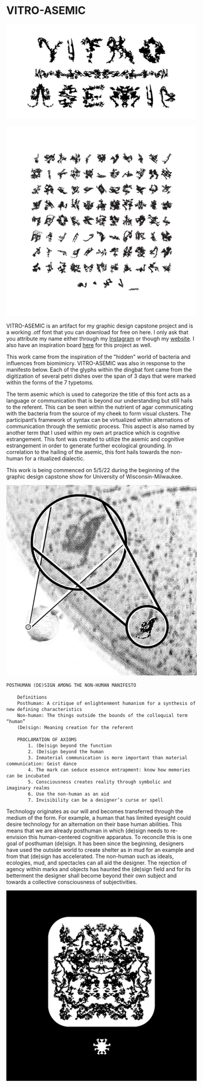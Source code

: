 # VITRO-ASEMIC
<p align="center" width="100%">
    <img src="IMAGES/VA-LOGO.jpg" alt="VITRO_ASEMIC-LOGO" width="750">
</p>

<p align="center" width="100%">
    <img src="IMAGES/VA-INSTA-2.jpg" alt="Glyphs" width="800">
</p>

VITRO-ASEMIC is an artifact for my graphic design capstone project and is a working .otf font that you can download for free on here. I only ask that you attribute my name either through my [Instagram](https://instagram.com/thomaskrajna_artist) or though my [website](https://www.thomaskrajna.com/). I also have an inspiration board [here](https://pin.it/39A13uk) for this project as well. 

This work came from the inspiration of the "hidden" world of bacteria and influences from biomimicry. VITRO-ASEMIC was also in response to the manifesto below. Each of the glyphs within the dingbat font came from the digitization of several petri dishes over the span of 3 days that were marked within the forms of the 7 typetoms.

The term asemic which is used to categorize the title of this font acts as a language or communication that is beyond our understanding but still hails to the referent. This can be seen within the nutrient of agar communicating with the bacteria from the source of my cheek to form visual clusters. The participant’s framework of syntax can be virtualized within alternations of communication through the semiotic process. This aspect is also named by another term that I used within my own art practice which is cognitive estrangement. This font was created to utilize the asemic and cognitive estrangement in order to generate further ecological grounding. In correlation to the hailing of the asemic, this font hails towards the non-human for a ritualized dialectic.

This work is being commenced on 5/5/22 during the beginning of the graphic design capstone show for University of Wisconsin-Milwaukee. 

<p align="center" width="100%">
   <img src="IMAGES/VA-SCOPE.jpg" alt="SCOPE-PROCESS" width="600">
</p>

	POSTHUMAN (DE)SIGN AMONG THE NON-HUMAN MANIFESTO
        
        Definitions
    	Posthuman: A critique of enlightenment humanism for a synthesis of new defining characteristics
    	Non-human: The things outside the bounds of the colloquial term “human”
    	(De)sign: Meaning creation for the referent

        PROCLAMATION OF AXIOMS
            1. (De)sign beyond the function
            2. (De)sign beyond the human
            3. Inmaterial communication is more important than material communication: Geist dance
            4. The mark can seduce essence entrapment: know how memories can be incubated
            5. Consciousness creates reality through symbolic and imaginary realms  
            6. Use the non-human as an aid
            7. Invisibility can be a designer’s curse or spell
    
Technology originates as our will and becomes transferred through the medium of the form. For example, a human that has limited eyesight could desire technology for an alternation on their base human abilities. This means that we are already posthuman in which (de)sign needs to re-envision this human-centered cognitive apparatus. To reconcile this is one goal of posthuman (de)sign. It has been since the beginning, designers have used the outside world to create shelter as in mud for an example and from that (de)sign has accelerated. The non-human such as ideals, ecologies, mud, and spectacles can all aid the designer. The rejection of agency within marks and objects has haunted the (de)sign field and for its betterment the designer shall become beyond their own subject and towards a collective consciousness of subjectivities.

<p align="center" width="100%">
   <img src="IMAGES/VA-INSTA-7.jpg" alt="EXAMPLE OF USE" width="600">
</p>
